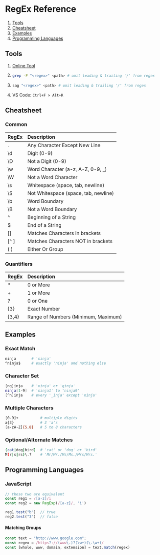 # RegEx Reference
 1. [Tools](#tools)
 2. [Cheatsheet](#cheatsheet)
 3. [Examples](#examples)
 4. [Programming Languages](#programming-languages)

## Tools
 1. [Online Tool](https://regex101.com/)

 2. ```sh 
    grep -P "<regex>" <path> # omit leading & trailing '/' from regex
    ```
 3. ```sh
    sag "<regex>" <path> # omit leading & trailing '/' from regex
    ```
 4. VS Code: `Ctrl+F > Alt+R`

## Cheatsheet
### Common
| RegEx | Description                           |
|:------|:--------------------------------------|
|  .    | Any Character Except New Line         |
|  \d   | Digit (0-9)                           |
|  \D   | Not a Digit (0-9)                     |
|  \w   | Word Character (a-z, A-Z, 0-9, _)     |
|  \W   | Not a Word Character                  |
|  \s   | Whitespace (space, tab, newline)      |
|  \S   | Not Whitespace (space, tab, newline)  |
|  \b   | Word Boundary                         |
|  \B   | Not a Word Boundary                   |
|  ^    | Beginning of a String                 |
|  $    | End of a String                       |
|  []   | Matches Characters in brackets        |
|  [^ ] | Matches Characters NOT in brackets    |
|  ( )  | Either Or Group                       |

### Quantifiers
 | RegEx  | Description                         |    
 |:-------|:------------------------------------|  
 |  *     | 0 or More                           |
 |  +     | 1 or More                           |
 |  ?     | 0 or One                            |
 |  {3}   | Exact Number                        |
 |  {3,4} | Range of Numbers (Minimum, Maximum) |

## Examples
### Exact Match
```sh
ninja       # 'ninja'
^ninja$     # exactly 'ninja' and nothing else
```

### Character Set
``` sh
[ng]inja    # 'ninja' or 'ginja'
ninja[1-9]  # 'ninja1' to 'ninja9'
[^n]inja    # every '_inja' except 'ninja'
```

### Multiple Characters
``` sh
[0-9]+          # multiple digits
a{3}            # 3 'a's
[a-zA-Z]{5,8}   # 5 to 8 characters
```

### Optional/Alternate Matches
``` sh
(cat|dog|bird)  # 'cat' or 'dog' or 'bird'
M(r|s|rs)\.?    # 'Mr/Mr./Ms/Ms./Mrs/Mrs.'
```

## Programming Languages
### JavaScript
``` javascript
// these two are equivalent
const reg1 = /[a-z]/i
const reg2 = new RegExp(/[a-z]/, 'i')

reg1.test("b")  // true
reg2.test("3")  // false
```

#### Matching Groups
``` javascript
const text = "http://www.google.com";
const regex = /https?://(www\.)?(\w+)(\.\w+)/
const [whole, www, domain, extension] = text.match(regex)
```
